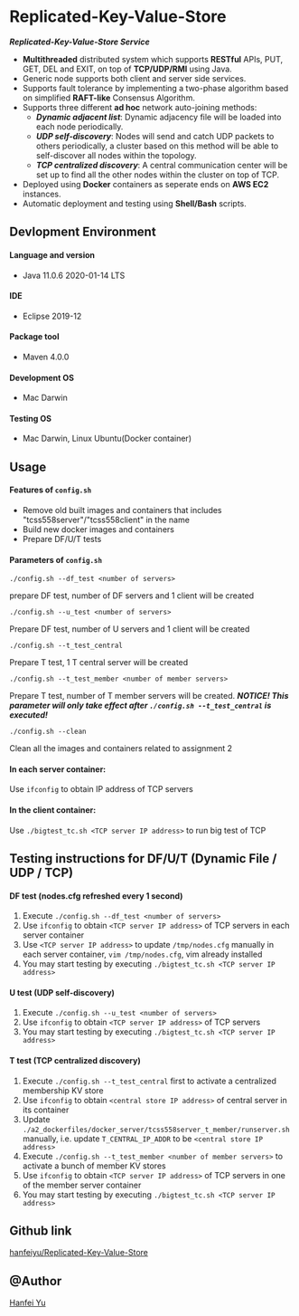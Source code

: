 # Replicated-Key-Value-Store

***Replicated-Key-Value-Store Service***

- **Multithreaded** distributed system which supports **RESTful** APIs, PUT, GET, DEL and EXIT, on top
    of **TCP/UDP/RMI** using Java.
- Generic node supports both client and server side services.
- Supports fault tolerance by implementing a two-phase algorithm based on
    simplified **RAFT-like** Consensus Algorithm.
- Supports three different **ad hoc** network auto-joining methods: 
    - ***Dynamic adjacent list***: Dynamic adjacency file will be loaded into each node
        periodically.
    - ***UDP self-discovery***: Nodes will send and catch UDP packets to others
        periodically, a cluster based on this method will be able to
        self-discover all nodes within the topology. 
    - ***TCP centralized discovery***: A central communication center will be
        set up to find all the other nodes within the cluster on top of TCP.
- Deployed using **Docker** containers as seperate ends on **AWS EC2** instances.
- Automatic deployment and testing using **Shell/Bash** scripts.

## Devlopment Environment
#### Language and version
  - Java 11.0.6 2020-01-14 LTS

#### IDE
  - Eclipse 2019-12

#### Package tool
  - Maven 4.0.0

#### Development OS 
  - Mac Darwin

#### Testing OS 
  - Mac Darwin, Linux Ubuntu(Docker container)

## Usage
#### Features of `config.sh`

- Remove old built images and containers that includes "tcss558server"/"tcss558client" in the name 
- Build new docker images and containers 
- Prepare DF/U/T tests 

#### Parameters of `config.sh`

```
./config.sh --df_test <number of servers>
```
prepare DF test, number of DF servers and 1 client will be created 

```
./config.sh --u_test <number of servers>
``` 
Prepare DF test, number of U servers and 1 client will be created 

```
./config.sh --t_test_central 
```
Prepare T test, 1 T central server will be created 
```
./config.sh --t_test_member <number of member servers>
```

Prepare T test, number of T member servers will be created. ***NOTICE! This parameter will only take effect after `./config.sh --t_test_central` is executed!*** 

```
./config.sh --clean
```
Clean all the images and containers related to assignment 2 

#### In each server container:
Use `ifconfig` to obtain IP address of TCP servers 

#### In the client container:
Use `./bigtest_tc.sh <TCP server IP address>` to run big test of TCP 

## Testing instructions for DF/U/T (Dynamic File / UDP / TCP)
#### DF test (nodes.cfg refreshed every 1 second)
1. Execute `./config.sh --df_test <number of servers>` 
2. Use `ifconfig` to obtain `<TCP server IP address>` of TCP servers in each server container
3. Use `<TCP server IP address>` to update `/tmp/nodes.cfg` manually in each server container, `vim /tmp/nodes.cfg`, vim already installed 
4. You may start testing by executing `./bigtest_tc.sh <TCP server IP address>` 

#### U test (UDP self-discovery)
1. Execute `./config.sh --u_test <number of servers>` 
2. Use `ifconfig` to obtain `<TCP server IP address>` of TCP servers 
3. You may start testing by executing `./bigtest_tc.sh <TCP server IP address>` 

#### T test (TCP centralized discovery)
1. Execute `./config.sh --t_test_central` first to activate a centralized membership KV store 
2. Use `ifconfig` to obtain `<central store IP address>` of central server in its container 
3. Update `./a2_dockerfiles/docker_server/tcss558server_t_member/runserver.sh` manually, i.e. update `T_CENTRAL_IP_ADDR` to be `<central store IP address>` 
4. Execute `./config.sh --t_test_member <number of member servers>` to activate a bunch of member KV stores 
5. Use `ifconfig` to obtain `<TCP server IP address>` of TCP servers in one of the member server container 
6. You may start testing by executing `./bigtest_tc.sh <TCP server IP address>`

## Github link
[hanfeiyu/Replicated-Key-Value-Store](https://github.com/hanfeiyu/Replicated-Key-Value-Store)

## @Author
[Hanfei Yu](https://github.com/hanfeiyu)


